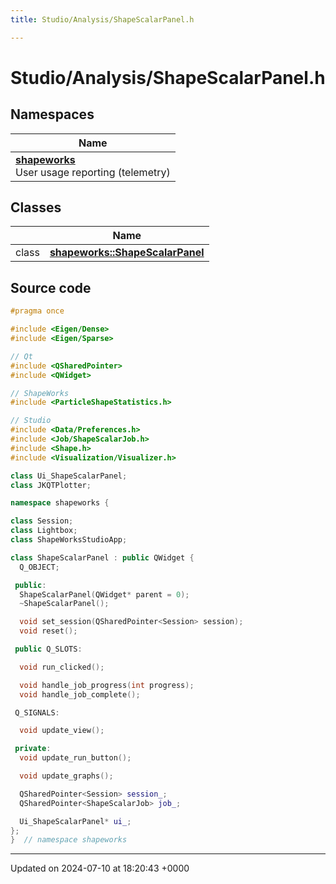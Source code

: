 ```yaml
---
title: Studio/Analysis/ShapeScalarPanel.h

---
```


# Studio/Analysis/ShapeScalarPanel.h



## Namespaces

| Name           |
| -------------- |
| **[shapeworks](../Namespaces/namespaceshapeworks.md)** <br>User usage reporting (telemetry)  |

## Classes

|                | Name           |
| -------------- | -------------- |
| class | **[shapeworks::ShapeScalarPanel](../Classes/classshapeworks_1_1ShapeScalarPanel.md)**  |




## Source code

```cpp
#pragma once

#include <Eigen/Dense>
#include <Eigen/Sparse>

// Qt
#include <QSharedPointer>
#include <QWidget>

// ShapeWorks
#include <ParticleShapeStatistics.h>

// Studio
#include <Data/Preferences.h>
#include <Job/ShapeScalarJob.h>
#include <Shape.h>
#include <Visualization/Visualizer.h>

class Ui_ShapeScalarPanel;
class JKQTPlotter;

namespace shapeworks {

class Session;
class Lightbox;
class ShapeWorksStudioApp;

class ShapeScalarPanel : public QWidget {
  Q_OBJECT;

 public:
  ShapeScalarPanel(QWidget* parent = 0);
  ~ShapeScalarPanel();

  void set_session(QSharedPointer<Session> session);
  void reset();

 public Q_SLOTS:

  void run_clicked();

  void handle_job_progress(int progress);
  void handle_job_complete();

 Q_SIGNALS:

  void update_view();

 private:
  void update_run_button();

  void update_graphs();

  QSharedPointer<Session> session_;
  QSharedPointer<ShapeScalarJob> job_;

  Ui_ShapeScalarPanel* ui_;
};
}  // namespace shapeworks
```


-------------------------------

Updated on 2024-07-10 at 18:20:43 +0000
